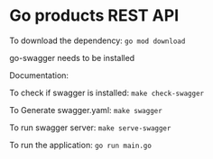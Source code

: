 # Go products REST API

To download the dependency:
`go mod download`

go-swagger needs to be installed

Documentation:

To check if swagger is installed:
`make check-swagger`

To Generate swagger.yaml:
`make swagger`

To run swagger server:
`make serve-swagger`

To run the application:
`go run main.go`
